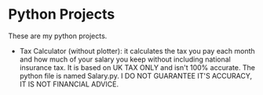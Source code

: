 # Python Projects
These are my python projects.

- Tax Calculator (without plotter): it calculates the tax you pay each month and how much of your salary you keep without including national insurance tax. It is based on UK TAX ONLY and isn't 100% accurate. The python file is named Salary.py. I DO NOT GUARANTEE IT'S ACCURACY, IT IS NOT FINANCIAL ADVICE. 
